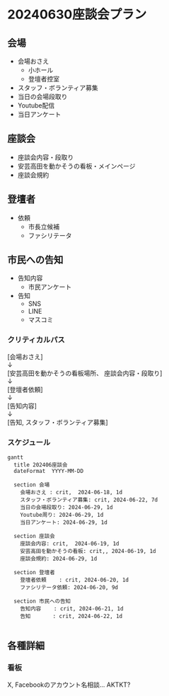 # 20240630座談会プラン

## 会場
- 会場おさえ
  - 小ホール
  - 登壇者控室
- スタッフ・ボランティア募集
- 当日の会場段取り
- Youtube配信
- 当日アンケート

## 座談会
- 座談会内容・段取り
- 安芸高田を動かそうの看板・メインページ
- 座談会規約


## 登壇者
- 依頼
  - 市長立候補
  - ファシリテータ


## 市民への告知
- 告知内容
  - 市民アンケート
- 告知
  - SNS
  - LINE
  - マスコミ

### クリティカルパス
[会場おさえ]  
↓  
[安芸高田を動かそうの看板場所、 座談会内容・段取り]  
↓  
[登壇者依頼]  
↓  
[告知内容]  
↓  
[告知, スタッフ・ボランティア募集]  


### スケジュール


```mermaid
gantt
  title 202406座談会
  dateFormat  YYYY-MM-DD

  section 会場
    会場おさえ : crit,  2024-06-18, 1d
    スタッフ・ボランティア募集: crit, 2024-06-22, 7d
    当日の会場段取り: 2024-06-29, 1d  
    Youtube周り: 2024-06-29, 1d
    当日アンケート: 2024-06-29, 1d

  section 座談会
    座談会内容: crit,  2024-06-19, 1d
    安芸高田を動かそうの看板: crit,, 2024-06-19, 1d
    座談会規約: 2024-06-29, 1d
  
  section 登壇者
    登壇者依頼    : crit, 2024-06-20, 1d
    ファシリテータ依頼: 2024-06-20, 9d

  section 市民への告知
    告知内容    : crit, 2024-06-21, 1d
    告知       : crit, 2024-06-22, 1d
    
```




## 各種詳細

### 看板
X, Facebookのアカウント名相談... AKTKT?

